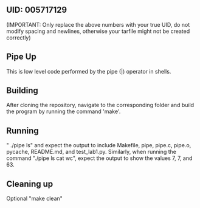 ## UID: 005717129
(IMPORTANT: Only replace the above numbers with your true UID, do not modify spacing and newlines, otherwise your tarfile might not be created correctly)

## Pipe Up

This is low level code performed by the pipe (|) operator in shells.

## Building

After cloning the repository, navigate to the corresponding folder and build the program by running the command 'make'.

## Running

" ./pipe ls" and expect the output to include Makefile, pipe, pipe.c, pipe.o, pycache, README.md, and test_lab1.py. Similarly, when running the command "./pipe ls cat wc", expect the output to show the values 7, 7, and 63.

## Cleaning up

Optional "make clean" 
